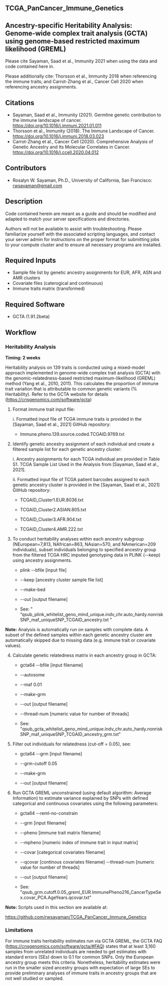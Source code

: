## TCGA_PanCancer_Immune_Genetics

## Ancestry-specific Heritability Analysis: Genome-wide complex trait analysis (GCTA) using genome-based restricted maximum likelihood (GREML)

Please cite Sayaman, Saad et al., Immunity 2021 when using the data and code contained here in. 

Please additionally cite: Thorsson et al., Immunity 2018 when referencing the immune traits; and Carrot-Zhang et al., Cancer Cell 2020 when referencing ancestry assignments.


## Citations
* Sayaman, Saad et al., Immunity (2021). Germline genetic contribution to the immune landscape of cancer. https://doi.org/10.1016/j.immuni.2021.01.011
* Thorsson et al., Immunity (2018). The Immune Landscape of Cancer. https://doi.org/10.1016/j.immuni.2018.03.023
* Carrot-Zhang et al., Cancer Cell (2020). Comprehensive Analysis of Genetic Ancestry and Its Molecular Correlates in Cancer. https://doi.org/10.1016/j.ccell.2020.04.012


## Contributors
* Rosalyn W. Sayaman, Ph.D., University of California, San Francisco: rwsayaman@gmail.com


## Description
Code contained herein are meant as a guide and should be modified and adapted to match your server specifications and directories.

Authors will not be available to assist with troubleshooting. Please familiarize yourself with the associated scripting languages, and contact your server admin for instructions on the proper format for submitting jobs to your compute cluster and to ensure all necessary programs are installed.


## Required Inputs
* Sample file list by genetic ancestry assignments for EUR, AFR, ASN and AMR clusters
* Covariate files (caterogical and continuous)
* Immune traits matrix (transformed)


## Required Software
* GCTA (1.91.2beta)


## Workflow
### Heritability Analysis   

**Timing: 2 weeks** 

Heritability analysis on 139 traits is conducted using a mixed-model approach implemented in genome-wide complex trait analysis (GCTA) with the genomic-relatedness-based restricted maximum-likelihood (GREML) method (Yang et al., 2010, 2011). This calculates the proportion of immune trait variation that is attributable to common genetic variants (% Heritability). Refer to the GCTA website for details (https://cnsgenomics.com/software/gcta) 

 

1. Format immune trait input file: 

    i. Formatted input file of TCGA immune traits is provided in the [Sayaman, Saad et al., 2021] GitHub repository: 

    * Immune.pheno.139.source.coded.TCGAID.9769.txt 

2. Identify genetic ancestry assignment of each individual and create a filtered sample list for each genetic ancestry cluster: 

    i. Ancestry assignments for each TCGA individual are provided in Table S1. TCGA Sample List Used in the Analysis from [Sayaman, Saad et al., 2021]. 

    ii. Formatted input file of TCGA patient barcodes assigned to each genetic ancestry cluster is provided in the [Sayaman, Saad et al., 2021] GitHub repository: 

    * TCGAID_Cluster1.EUR.8036.txt 

    * TCGAID_Cluster2.ASIAN.605.txt 

    * TCGAID_Cluster3.AFR.904.txt 

    * TCGAID_Cluster4.AMR.222.txt 

3. To conduct heritability analyses within each ancestry subgroup (NEuropean=7,813, NAfrican=863, NAsian=570, and NAmerican=209 individuals), subset individuals belonging to specified ancestry group from the filtered TCGA HRC imputed genotyping data in PLINK (--keep) using ancestry assignments. 

    * plink --bfile [input file]  

    * --keep [ancestry cluster sample file list]  

    * --make-bed  

    * --out [output filename] 

    * See: " “qsub_plink_whitelist_geno_mind_unique.indv_chr.auto_hardy.nonriskSNP_maf_uniqueSNP_TCGAID_ancestry.txt " 

 
**Note:** Analysis is automatically run on samples with complete data. A subset of the defined samples within each genetic ancestry cluster are automatically skipped due to missing data (e.g. immune trait or covariate values). 


4. Calculate genetic relatedness matrix in each ancestry group in GCTA: 

    * gcta64 --bfile [input filename] 

    * --autosome  

    * --maf 0.01  

    * --make-grm  

    * --out [output filename]  

    * --thread-num [numeric value for number of threads] 

    * See: "qsub_gcta_whitelist_geno_mind_unique.indv_chr.auto_hardy.nonriskSNP_maf_uniqueSNP_TCGAID_ancestry_grm.txt" 

5. Filter out individuals for relatedness (cut-off = 0.05), see: 

    * gcta64 --grm [input filename]  
    
    * --grm-cutoff 0.05  

    * --make-grm  

    * --out [output filename] 

6. Run GCTA GREML unconstrained (using default algorithm: Average Information) to estimate variance explained by SNPs with defined categorical and continuous covariates using the following parameters: 

    * gcta64 --reml-no-constrain  

    * --grm [input filename]  

    * --pheno [immune trait matrix filename]  

    * --mpheno [numeric index of immune trait in input matrix] 

    * --covar [categorical covariates filename]  

    * --qcovar [continous covariates filename] --thread-num [numeric value for number of threads] 

    *  --out [output filename] 

    * See: "qsub_grm.cutoff.0.05_greml_EUR.ImmunePheno216_CancerTypeSex.covar_PCA.AgeYears.qcovar.txt" 

 
**Note:** 	Scripts used in this section are available at:  

https://github.com/rwsayaman/TCGA_PanCancer_Immune_Genetics 

 

### Limitations 

For immune traits heritability estimates run via GCTA GREML, the GCTA FAQ (https://cnsgenomics.com/software/gcta/#FAQ) states that at least 3,160 samples from unrelated individuals are needed to get estimates with standard errors (SEs) down to 0.1 for common SNPs. Only the European ancestry group meets this criteria. Nonetheless, heritability estimates were run in the smaller sized ancestry groups with expectation of large SEs to provide preliminary analyses of immune traits in ancestry groups that are not well studied or sampled. 
